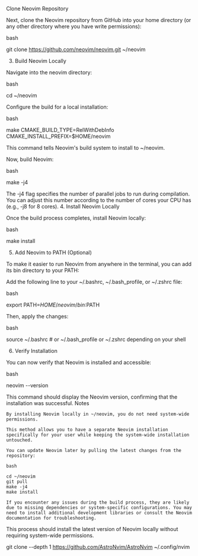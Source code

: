 Clone Neovim Repository

Next, clone the Neovim repository from GitHub into your home directory (or any other directory where you have write permissions):

bash

git clone https://github.com/neovim/neovim.git ~/neovim

3. Build Neovim Locally

Navigate into the neovim directory:

bash

cd ~/neovim

Configure the build for a local installation:

bash

make CMAKE_BUILD_TYPE=RelWithDebInfo CMAKE_INSTALL_PREFIX=$HOME/neovim

This command tells Neovim's build system to install to ~/neovim.

Now, build Neovim:

bash

make -j4

The -j4 flag specifies the number of parallel jobs to run during compilation. You can adjust this number according to the number of cores your CPU has (e.g., -j8 for 8 cores).
4. Install Neovim Locally

Once the build process completes, install Neovim locally:

bash

make install

5. Add Neovim to PATH (Optional)

To make it easier to run Neovim from anywhere in the terminal, you can add its bin directory to your PATH:

Add the following line to your ~/.bashrc, ~/.bash_profile, or ~/.zshrc file:

bash

export PATH=$HOME/neovim/bin:$PATH

Then, apply the changes:

bash

source ~/.bashrc  # or ~/.bash_profile or ~/.zshrc depending on your shell

6. Verify Installation

You can now verify that Neovim is installed and accessible:

bash

neovim --version

This command should display the Neovim version, confirming that the installation was successful.
Notes

    By installing Neovim locally in ~/neovim, you do not need system-wide permissions.

    This method allows you to have a separate Neovim installation specifically for your user while keeping the system-wide installation untouched.

    You can update Neovim later by pulling the latest changes from the repository:

    bash

    cd ~/neovim
    git pull
    make -j4
    make install

    If you encounter any issues during the build process, they are likely due to missing dependencies or system-specific configurations. You may need to install additional development libraries or consult the Neovim documentation for troubleshooting.

This process should install the latest version of Neovim locally without requiring system-wide permissions.








git clone --depth 1 https://github.com/AstroNvim/AstroNvim ~/.config/nvim


